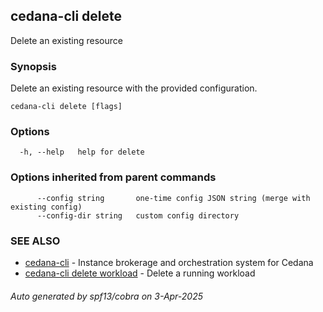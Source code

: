 ## cedana-cli delete

Delete an existing resource

### Synopsis

Delete an existing resource with the provided configuration.

```
cedana-cli delete [flags]
```

### Options

```
  -h, --help   help for delete
```

### Options inherited from parent commands

```
      --config string       one-time config JSON string (merge with existing config)
      --config-dir string   custom config directory
```

### SEE ALSO

* [cedana-cli](cedana-cli.md)	 - Instance brokerage and orchestration system for Cedana
* [cedana-cli delete workload](cedana-cli_delete_workload.md)	 - Delete a running workload

###### Auto generated by spf13/cobra on 3-Apr-2025
